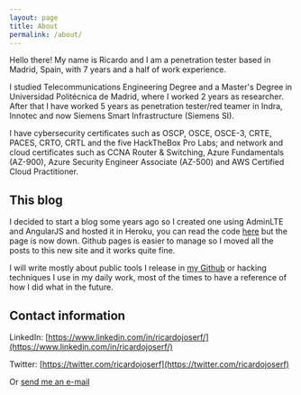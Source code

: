 ```yaml
---
layout: page
title: About
permalink: /about/
---
```



Hello there! My name is Ricardo and I am a penetration tester based in Madrid, Spain, with 7 years and a half of work experience. 

I studied Telecommunications Engineering Degree and a Master's Degree in Universidad Politécnica de Madrid, where I worked 2 years as researcher. After that I have worked 5 years as penetration tester/red teamer in Indra, Innotec and now Siemens Smart Infrastructure (Siemens SI).

I have cybersecurity certificates such as OSCP, OSCE, OSCE-3, CRTE, PACES, CRTO, CRTL and the five HackTheBox Pro Labs; and network and cloud certificates such as CCNA Router & Switching, Azure Fundamentals (AZ-900), Azure Security Engineer Associate (AZ-500) and AWS Certified Cloud Practitioner.


## This blog

I decided to start a blog some years ago so I created one using AdminLTE and AngularJS and hosted it in Heroku, you can read the code [here](https://github.com/ricardojoserf/ricardojoserf.herokuapp.com) but the page is now down. Github pages is easier to manage so I moved all the posts to this new site and it works quite fine. 

I will write mostly about public tools I release in [my Github](https://github.com/ricardojoserf) or hacking techniques I use in my daily work, most of the times to have a reference of how I did what in the future.


## Contact information

LinkedIn: [https://www.linkedin.com/in/ricardojoserf/](https://www.linkedin.com/in/ricardojoserf/)

Twitter: [https://twitter.com/ricardojoserf](https://twitter.com/ricardojoserf)

Or [send me an e-mail](mailto:ricardojruiz93@gmail.com)












